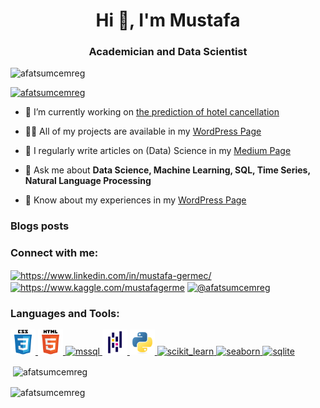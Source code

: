 <h1 align="center">Hi 👋, I'm Mustafa</h1>
<h3 align="center">Academician and Data Scientist</h3>

<p align="left"> <img src="https://komarev.com/ghpvc/?username=afatsumcemreg&label=Profile%20views&color=0e75b6&style=flat" alt="afatsumcemreg" /> </p>

<p align="left"> <a href="https://github.com/ryo-ma/github-profile-trophy"><img src="https://github-profile-trophy.vercel.app/?username=afatsumcemreg" alt="afatsumcemreg" /></a> </p>

- 🔭 I’m currently working on [the prediction of hotel cancellation](https://www.kaggle.com/datasets/ahsan81/hotel-reservations-classification-dataset)

- 👨‍💻 All of my projects are available in my [WordPress Page](https://mustafagermec.wordpress.com/data-science-projects/)

- 📝 I regularly write articles on (Data) Science in my [Medium Page](https://medium.com/@afatsumcemreg)

- 💬 Ask me about **Data Science, Machine Learning, SQL, Time Series, Natural Language Processing**

- 📄 Know about my experiences in my [WordPress Page](https://mustafagermec.wordpress.com/)

### Blogs posts
<!-- BLOG-POST-LIST:START -->
<!-- BLOG-POST-LIST:END -->

<h3 align="left">Connect with me:</h3>
<p align="left">
<a href="https://linkedin.com/in/https://www.linkedin.com/in/mustafa-germec/" target="blank"><img align="center" src="https://raw.githubusercontent.com/rahuldkjain/github-profile-readme-generator/master/src/images/icons/Social/linked-in-alt.svg" alt="https://www.linkedin.com/in/mustafa-germec/" height="30" width="40" /></a>
<a href="https://kaggle.com/https://www.kaggle.com/mustafagerme" target="blank"><img align="center" src="https://raw.githubusercontent.com/rahuldkjain/github-profile-readme-generator/master/src/images/icons/Social/kaggle.svg" alt="https://www.kaggle.com/mustafagerme" height="30" width="40" /></a>
<a href="https://medium.com/@afatsumcemreg" target="blank"><img align="center" src="https://raw.githubusercontent.com/rahuldkjain/github-profile-readme-generator/master/src/images/icons/Social/medium.svg" alt="@afatsumcemreg" height="30" width="40" /></a>
</p>

<h3 align="left">Languages and Tools:</h3>
<p align="left"> <a href="https://www.w3schools.com/css/" target="_blank" rel="noreferrer"> <img src="https://raw.githubusercontent.com/devicons/devicon/master/icons/css3/css3-original-wordmark.svg" alt="css3" width="40" height="40"/> </a> <a href="https://www.w3.org/html/" target="_blank" rel="noreferrer"> <img src="https://raw.githubusercontent.com/devicons/devicon/master/icons/html5/html5-original-wordmark.svg" alt="html5" width="40" height="40"/> </a> <a href="https://www.microsoft.com/en-us/sql-server" target="_blank" rel="noreferrer"> <img src="https://www.svgrepo.com/show/303229/microsoft-sql-server-logo.svg" alt="mssql" width="40" height="40"/> </a> <a href="https://pandas.pydata.org/" target="_blank" rel="noreferrer"> <img src="https://raw.githubusercontent.com/devicons/devicon/2ae2a900d2f041da66e950e4d48052658d850630/icons/pandas/pandas-original.svg" alt="pandas" width="40" height="40"/> </a> <a href="https://www.python.org" target="_blank" rel="noreferrer"> <img src="https://raw.githubusercontent.com/devicons/devicon/master/icons/python/python-original.svg" alt="python" width="40" height="40"/> </a> <a href="https://scikit-learn.org/" target="_blank" rel="noreferrer"> <img src="https://upload.wikimedia.org/wikipedia/commons/0/05/Scikit_learn_logo_small.svg" alt="scikit_learn" width="40" height="40"/> </a> <a href="https://seaborn.pydata.org/" target="_blank" rel="noreferrer"> <img src="https://seaborn.pydata.org/_images/logo-mark-lightbg.svg" alt="seaborn" width="40" height="40"/> </a> <a href="https://www.sqlite.org/" target="_blank" rel="noreferrer"> <img src="https://www.vectorlogo.zone/logos/sqlite/sqlite-icon.svg" alt="sqlite" width="40" height="40"/> </a> </p>

<p>&nbsp;<img align="center" src="https://github-readme-stats.vercel.app/api?username=afatsumcemreg&show_icons=true&locale=en" alt="afatsumcemreg" /></p>

<p><img align="center" src="https://github-readme-streak-stats.herokuapp.com/?user=afatsumcemreg&" alt="afatsumcemreg" /></p>
